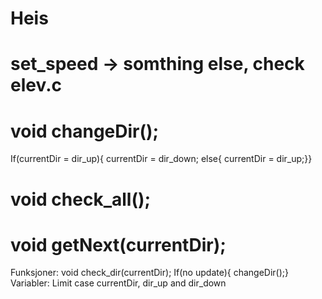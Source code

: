 # Heis
# set_speed -> somthing else, check elev.c
# void changeDir();
  If(currentDir = dir_up){
  currentDir = dir_down;
  else{
  currentDir = dir_up;}}
# void check_all();
# void getNext(currentDir);
  Funksjoner: void check_dir(currentDir); 
          If(no update){
          changeDir();}
  Variabler: Limit case currentDir, dir_up and dir_down
  
